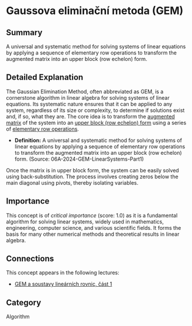 # Gaussova eliminační metoda (GEM)

## Summary
A universal and systematic method for solving systems of linear equations by applying a sequence of elementary row operations to transform the augmented matrix into an upper block (row echelon) form.

## Detailed Explanation
The Gaussian Elimination Method, often abbreviated as GEM, is a cornerstone algorithm in linear algebra for solving systems of linear equations. Its systematic nature ensures that it can be applied to any system, regardless of its size or complexity, to determine if solutions exist and, if so, what they are. The core idea is to transform the [augmented matrix](#mc_rozšířená-matice-soustavy-augmented-matrix) of the system into an [upper block (row echelon) form](#mc_horní-blokový-tvar-matice-upper-block-form-matrix) using a series of [elementary row operations](#mc_řádkové-elementární-úpravy-elementary-row-operations).

*   **Definition:** A universal and systematic method for solving systems of linear equations by applying a sequence of elementary row operations to transform the augmented matrix into an upper block (row echelon) form. (Source: 06A-2024-GEM-LinearSystems-Part1)

Once the matrix is in upper block form, the system can be easily solved using back-substitution. The process involves creating zeros below the main diagonal using pivots, thereby isolating variables.

## Importance
This concept is of *critical importance* (score: 1.0) as it is a fundamental algorithm for solving linear systems, widely used in mathematics, engineering, computer science, and various scientific fields. It forms the basis for many other numerical methods and theoretical results in linear algebra.

## Connections
This concept appears in the following lectures:
*   [GEM a soustavy lineárních rovnic, část 1](06A-2024-GEM-LinearSystems-Part1)

## Category
Algorithm